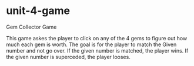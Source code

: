 # unit-4-game
Gem Collector Game

This game askes the player to click on any of the 4 gems to figure out how much each gem is worth. The goal is for the player to match the Given number and not go over. If the given number is matched, the player wins. If the given number is superceded, the player looses. 

